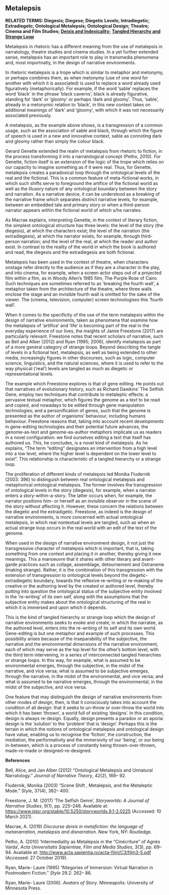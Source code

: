 ## Metalepsis

**RELATED TERMS: Diegesis; Diegese; Diegetic Levels; Intradiegetic; Extradiegetc; Ontological Metalepsis; Ontological Design; Theatre; Cinema and Film Studies; [Deixis and Indexicality](https://github.com/narrative-environments/CourseCompendium/blob/main/Deixis.md); [Tangled Hierarchy and Strange Loop](https://github.com/narrative-environments/CourseCompendium/blob/main/Tangled-Hierarchy.md)** 

Metalepsis in rhetoric has a different meaning from the use of metalepsis in narratology, theatre studies and cinema studies. In a yet further extended sense, metalepsis has an important role to play in transmedia phenomena and, most importnatly, in the design of narrative environments.

In rhetoric metalepsis is a trope which is similar to metaphor and metonymy, or perhaps combines them, as when metonymy (use of one word for another with which it is associated) is used to replace a word already used figuratively (metaphorically). For example, if the word ‘sable’ replaces the word ’black’ in the phrase ‘black caverns’, black is already figurative, standing for ‘dark’ or ‘gloomy’ or perhaps ‘dark and gloomy’. Thus, ‘sable’, already in a metonymic relation to ‘black’, in this new context takes on additional meanings of ‘dark’ and ‘gloomy’, with which it was not necessarily associated previously.

A metalepsis, as the example above shows, is a transgression of a common usage, such as the association of sable and black, through which the figure of speech is used in a new and innovative context, sable as connoting dark and gloomy rather than simply the colour black.

Gerard Genette extended the realm of metalepsis from rhetoric to fiction, in the process transforming it into a narratological concept (Petho, 2010). For Genette, fiction itself is an extension of the logic of the trope which relies on our capacity to imagine something as if it were real. Thus, for Genette, metalepsis creates a paradoxical loop through the ontological levels of the real and the fictional. This is a common feature of meta-fictional works, in which such shifts serve to foreground the artifice of the fictional world as well as the illusory nature of any ontological boundary between the story and narration. As a narrative device, it can be understood as a breaking of the narrative frame which separates distinct narrative levels, for example, between an embedded tale and primary story or when a third-person narrator appears within the fictional world of which s/he narrates. 

As Macrae explains, interpreting Genette, in the context of literary fiction, the simplest ontological structure has three levels: the level of the story (the diegesis), at which the characters exist; the level of the narration (the extradiegesis), at which the narrator exists, for example, through third-person narration; and the level of the real, at which the reader and author exist. In contrast to the reality of the world in which the book is authored and read, the diegesis and the extradiegesis are both fictional.

Metalepsis has been used in the context of theatre, when characters onstage refer directly to the audience as if they are a character in the play, and into cinema, for example, when a screen actor steps out of a projected film within a film, as in Woody Allen’s 1985 film, The Purple Rose of Cairo. Such techniques are sometimes referred to as ‘breaking the fourth wall’, a metaphor taken from the architecture of the theatre, where three walls enclose the stage and an invisible fourth wall is omitted for the sake of the viewer. The (cinema, television, computer) screen technologises this ‘fourth wall’.

When it comes to the specificity of the use of the term metalepsis within the design of narrative environments, taken as phenomena that examine how the metalepsis of ‘artifice’ and ‘life’ is becoming part of the real in the everyday experience of our lives, the insights of Jamie Freestone (2017) are particularly relevant. Freestone notes that recent scholars of narrative, such as Bell and Alber (2012) and Ryan (1995; 2006), identify metalepsis as part of a more general category of strange loops. Beyond describing the tangle of levels in a fictional text, metalepsis, as well as being extended to other media, increasingly figures in other discourses, such as logic, computer science, linguistics, and the natural sciences, where it is used to refer to the way physical (‘real’) levels are tangled as much as diegetic or representational levels.

The example which Freestone explores is that of gene editing. He points out that narratives of evolutionary history, such as Richard Dawkins’ The Selfish Gene, employ two techniques that contribute to metaleptic effects: a pervasive textual metaphor, which figures the genome as a text to be read and copied, and nowadays to be edited through gene manipulation technologies; and a personification of genes, such that the genome is presented as the author of organisms’ behaviour,  including humans behaviour. Freestone reasons that, taking into account recent developments in gene-editing technologies and their potential future advances, the genome-as-text and genome-as-author metaphors implicate us as readers in a novel configuration: we find ourselves editing a text that itself has authored us. This, he concludes, is a novel kind of metalepsis. As he explains, “The term “editing” designates an intervention from a high level into a low level, where the higher level is dependent on the lower level to exist”.  This relationship is characteristic of a tangled hierarchy or a strange loop.

The proliferation of different kinds of metalepsis led Monika Fludernik (2003: 396) to distinguish between real ontological metalepsis and metaphorical ontological metalepsis. The former involves the transgression of ontological levels in the story (diegesis), for example, when a narrator enters a story-within-a-story. The latter occurs when, for example, the narrator positions him- or herself as an invisible observer in the scene of the story without affecting it. However, these concern the relations between the diegetic and the extradigetic. Freestone, as indeed is the design of narrative environments, is more concerned with actual ontological metalepsis, in which real nontextual levels are tangled, such as when an actual strange loop occurs in the real world with an edit of the text of the genome.

When used in the design of narrative environment design, it not just the transgressive character of metalepsis which is important, that is, taking something from one context and placing it in another, thereby giving it new meanings. This a manoeuvre that it shares with other literary and avant-garde practices such as collage, assemblage, detournement and Ostranenie (making strange). Rather, it is the combination of this transgression with the extension of transgression to ontological levels beyond the diegetic-extradiegetic boundary, towards the reflexive re-writing or re-making of the creative or the authoring level by the created or authored level, thereby putting into question the ontological status of the subjective entity involved in the ‘re-writing’ of its own self, along with the assumptions that the subjective entity makes about the ontological structuring of the real in which it is immersed and upon which it depends.

This is the kind of tangled hierarchy or strange loop which the design of narrative environments seeks to evoke and create, in which the narratee, as the authored level, enters into the re-writing of its self and its own world. Gene-editing is but one metaphor and example of such processes. This possibility arises because of the inseparability of the subjective, the narrative and the environmental dimensions of the narrative environment, each of which may serve as the top level for the other’s bottom level, with the third term intervening, in a series of interconnected tangled hierarchies or strange loops. In this way, for example, what is assumed to be environmental emerges, through the subjective, in the midst of the narrative, and vice versa; what is assumed to be subjective emerges, through the narrative, in the midst of the environmental, and vice versa; and what is assumed to be narrative emerges, through the environmental, in the midst of the subjective, and vice versa.

One feature that may distinguish the design of narrative environments from other modes of design, then, is that it consciously takes into account the condition of all design: that it seeks to un-throw or over-throw the world into which it has been ‘thrown’, a world full of existing ‘designs’. In this condition, design is always re-design. Equally, design presents a paradox or an aporia: design is the ‘solution’ to the ‘problem’ that is ‘design’. Perhaps this is the terrain in which the notions of ontological metalepsis and ontological design have value, enabling us to recognise the ‘fiction’, the construction, the mediation, the performativity and the immersivity of our ‘being’, or our being in-between, which is a process of constantly being thrown-over-thrown, made-re-made or designed-re-designed.

**References**

Bell, Alice, and Jan Alber (2012) “Ontological Metalepsis and Unnatural Narratology.” _Journal of Narrative Theory_, 42(2), 166– 92.

Fludernik, Monika (2003) “Scene Shift , Metalepsis, and the Metaleptic Mode.” _Style_, 37(4), 382– 400.

Freestone, J. M. (2017) ‘The Selfish Genre’, _Storyworlds: A Journal of Narrative Studies_, 9(1), pp. 225–246. Available at: https://www.jstor.org/stable/10.5250/storyworlds.9.1-2.0225 (Accessed: 10 March 2021).

Macrae, A. (2019) _Discourse deixis in metafiction: the language of metanarration, metalepsis and disnarration_. New York, NY: Routledge.

Petho, A. (2010) ‘Intermediality as Metalepsis in the “Cinécriture” of Agnès Varda’, _Acta Universitatis Sapientiae, Film and Media Studies_, 3(3), pp. 69–94. Available at: http://www.acta.sapientia.ro/acta-film/C3/film3-5.pdf (Accessed: 27 October 2019).

Ryan, Marie- Laure (1995) “Allegories of Immersion: Virtual Narration in Postmodern Fiction.” _Style_ 29.2: 262– 86.

Ryan, Marie- Laure  (2006). _Avatars of Story_. Minneapolis: University of Minnesota Press.
